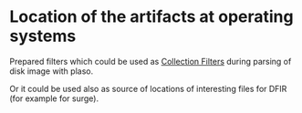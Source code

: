 # Location of the artifacts at operating systems

Prepared filters which could be used as [Collection Filters](https://plaso.readthedocs.io/en/latest/sources/user/Collection-Filters.html#yaml-based-filter-file-format) during parsing of disk image with plaso.

Or it could be used also as source of locations of interesting files for DFIR (for example for surge).
